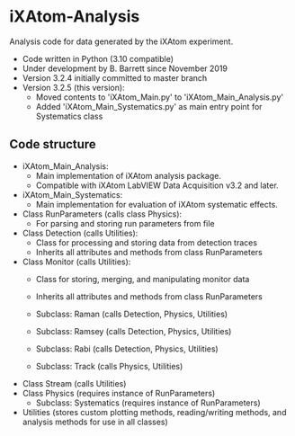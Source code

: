 # iXAtom-Analysis
Analysis code for data generated by the iXAtom experiment. 

- Code written in Python (3.10 compatible)
- Under development by B. Barrett since November 2019
- Version 3.2.4 initially committed to master branch
- Version 3.2.5 (this version):
  - Moved contents to 'iXAtom_Main.py' to 'iXAtom_Main_Analysis.py'
  - Added 'iXAtom_Main_Systematics.py' as main entry point for Systematics class

## Code structure

- iXAtom_Main_Analysis:
	- Main implementation of iXAtom analysis package.
	- Compatible with iXAtom LabVIEW Data Acquisition v3.2 and later.
- iXAtom_Main_Systematics:
	- Main implementation for evaluation of iXAtom systematic effects.
- Class RunParameters (calls class Physics):
	- For parsing and storing run parameters from file
- Class Detection (calls Utilities):
	- Class for processing and storing data from detection traces
  	- Inherits all attributes and methods from class RunParameters
- Class Monitor (calls Utilities):
	- Class for storing, merging, and manipulating monitor data
	- Inherits all attributes and methods from class RunParameters




	- Subclass: Raman (calls Detection, Physics, Utilities)
	- Subclass: Ramsey (calls Detection, Physics, Utilities)
	- Subclass: Rabi (calls Detection, Physics, Utilities)
	- Subclass: Track (calls Physics, Utilities)
- Class Stream (calls Utilities)
- Class Physics (requires instance of RunParameters)
	- Subclass: Systematics (requires instance of RunParameters)
- Utilities (stores custom plotting methods, reading/writing methods, and analysis methods
	for use in all classes)
